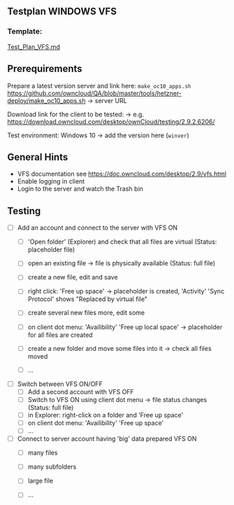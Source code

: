 ## Testplan WINDOWS VFS

### Template: 
[Test_Plan_VFS.md](https://github.com/owncloud/QA/blob/master/Desktop/Test_Plan_VFS.md)

## Prerequirements

Prepare a latest version server and link here:
`make_oc10_apps.sh` https://github.com/owncloud/QA/blob/master/tools/hetzner-deploy/make_oc10_apps.sh
-> server URL

Download link for the client to be tested:
-> e.g. https://download.owncloud.com/desktop/ownCloud/testing/2.9.2.6206/

Test environment: Windows 10 -> add the version here (`winver`)

## General Hints  

- VFS documentation see https://doc.owncloud.com/desktop/2.9/vfs.html
- Enable logging in client
- Login to the server and watch the Trash bin

## Testing

* [ ] Add an account and connect to the server with VFS ON
  * [ ] 'Open folder' (Explorer) and check that all files are virtual (Status: placeholder file)
  * [ ] open an existing file -> file is physically available (Status: full file)
  * [ ] create a new file, edit and save
  * [ ] right click: 'Free up space' -> placeholder is created, 'Activity' 'Sync Protocol' shows "Replaced by virtual file" 
  * [ ] create several new files more, edit some
  * [ ] on client dot menu: 'Availibility' 'Free up local space' -> placeholder for all files are created

  * [ ] create a new folder and move some files into it -> check all files moved
  * [ ] ...


* [ ] Switch between VFS ON/OFF
  * [ ] Add a second account with VFS OFF
  * [ ] Switch to VFS ON using client dot menu -> file status changes (Status: full file)
  * [ ] in Explorer: right-click on a folder and 'Free up space' 
  * [ ] on client dot menu: 'Availibility' 'Free up space'
  * [ ] ...

* [ ] Connect to server account having 'big' data prepared VFS ON
  * [ ] many files
  * [ ] many subfolders
  * [ ] large file
  * [ ] ...


